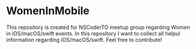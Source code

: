 # WomenInMobile

This repository is created for NSCoderTO meetup group regarding Women in iOS/macOS/swift events.
In this repository I want to collect all helpul information regarding iOS/macOS/swift.
Feel free to contribute!
